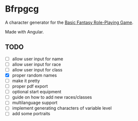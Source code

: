 # Bfrpgcg

A character generator for the [Basic Fantasy Role-Playing Game](https://basicfantasy.org).

Made with Angular.

## TODO
- [ ] allow user input for name  
- [ ] allow user input for race  
- [ ] allow user input for class  
- [x] proper random names  
- [ ] make it pretty  
- [ ] proper pdf export  
- [ ] optional start equipment  
- [ ] guide on how to add new races/classes  
- [ ] multilanguage support  
- [ ] implement generating characters of variable level
- [ ] add some portraits
